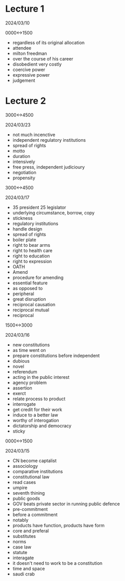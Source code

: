 # Lecture 1

2024/03/10

0000<->1500

- regardless of its original allocation
- attendee
- milton freedman
- over the course of his career
- disobedient very costly
- coercive power
- expressive power
- judgement

# Lecture 2

3000<->4500

2024/03/23

- not much incenctive
- independent regulatory institutions
- spread of rights
- motto
- duration
- intensively
- free press, independent judicioury
- negotiation
- propensity

3000<->4500

2024/03/17

- 35 president 25 legislator
- underlying circumstance, borrow, copy
- stickness
- regulatory institutions
- handle design
- spread of rights
- boiler plate
- right to bear arms
- right to health care
- right to education
- right to expression
- OATH
- Amend
- procedure for amending
- essential feature
- as opposed to
- peripheral
- great disruption
- reciprocal causation
- reciprocal mutual
- reciprocal

1500<->3000

2024/03/16

- new constitutions
- as time went on
- prepare constitutions before independent
- dubious
- novel
- referendum
- acting in the public interest
- agency problem
- assertion
- exerct
- relate process to product
- interrogate
- get credit for their work
- induce to a better law
- worthy of interogation
- dictatorship and democracy
- sticky

0000<->1500

2024/03/15

- CN become captalist
- associology
- comparative institutions
- constitutional law
- read cases
- umpire
- seventh thining
- public goods
- GOV beats private sector in running public defence
- pre-commitment
- before a commitment
- notably
- products have function, products have form
- core and preferal
- substitutes
- norms
- case law
- statute
- interagate
- it doesn't need to work to be a constitution
- time and space
- saudi crab
